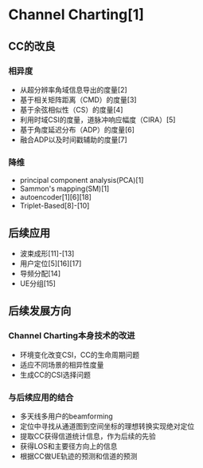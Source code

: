 # Channel Charting[1]

## CC的改良

### 相异度

- 从超分辨率角域信息导出的度量[2]
- 基于相关矩阵距离（CMD）的度量[3]
- 基于余弦相似性（CS）的度量[4] 
- 利用时域CSI的度量，道脉冲响应幅度（CIRA）[5]
- 基于角度延迟分布（ADP）的度量[6]
- 融合ADP以及时间戳辅助的度量[7]

### 降维

- principal component analysis(PCA)[1]
- Sammon's mapping(SM)[1]
- autoencoder[1][6][18]
- Triplet-Based[8]-[10]

## 后续应用

- 波束成形[11]-[13]
- 用户定位[5][16][17]
- 导频分配[14]
- UE分组[15]

## 后续发展方向

### Channel  Charting本身技术的改进
- 环境变化改变CSI，CC的生命周期问题
- 适应不同场景的相异性度量
- 生成CC的CSI选择问题

### 与后续应用的结合

- 多天线多用户的beamforming
- 定位中寻找从通道图到空间坐标的理想转换实现绝对定位
- 提取CC获得信道统计信息，作为后续的先验
- 获得LOS和主要径方向上的信息
- 根据CC做UE轨迹的预测和信道的预测